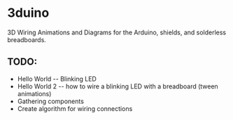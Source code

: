 3duino
======

3D Wiring Animations and Diagrams for the Arduino, shields, and solderless breadboards.


TODO:
----





- Hello World -- Blinking LED
- Hello World 2 -- how to wire a blinking LED with a breadboard (tween animations)
- Gathering components
- Create algorithm for wiring connections
